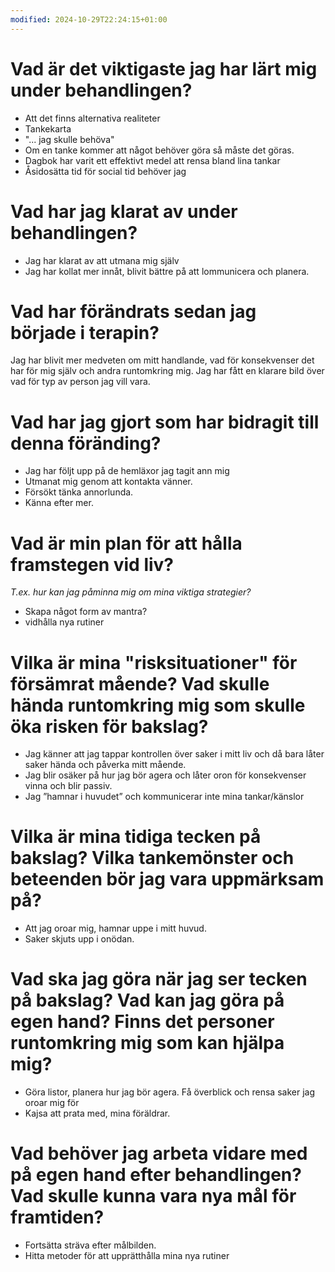 ```yaml
---
modified: 2024-10-29T22:24:15+01:00
---
```

# Vad är det viktigaste jag har lärt mig under behandlingen?

* Att det finns alternativa realiteter 
* Tankekarta
* "... jag skulle behöva"
* Om en tanke kommer att något behöver göra så måste det göras.
* Dagbok har varit ett effektivt medel att rensa bland lina tankar
* Åsidosätta tid för social tid behöver jag

# Vad har jag klarat av under behandlingen?

* Jag har klarat av att utmana mig själv
* Jag har kollat mer innåt, blivit bättre på att lommunicera och planera.

# Vad har förändrats sedan jag började i terapin?

Jag har blivit mer medveten om mitt handlande, vad för konsekvenser det har för mig själv och andra runtomkring mig. Jag har fått en klarare bild över vad för typ av person jag vill vara.

# Vad har jag gjort som har bidragit till denna föränding?

* Jag har följt upp på de hemläxor jag tagit ann mig
* Utmanat mig genom att kontakta vänner.
* Försökt tänka annorlunda.
* Känna efter mer.

# Vad är min plan för att hålla framstegen vid liv? 

_T.ex. hur kan jag påminna mig om mina viktiga strategier?_

* Skapa något form av mantra?
* vidhålla nya rutiner

# Vilka är mina "risksituationer" för försämrat mående? Vad skulle hända runtomkring mig som skulle öka risken för bakslag?

- Jag känner att jag tappar kontrollen över saker i mitt liv och då bara låter saker hända och påverka mitt mående.
- Jag blir osäker på hur jag bör agera och låter oron för konsekvenser vinna och blir passiv.
- Jag ”hamnar i huvudet” och kommunicerar inte mina tankar/känslor

# Vilka är mina tidiga tecken på bakslag? Vilka tankemönster och beteenden bör jag vara uppmärksam på?

- Att jag oroar mig, hamnar uppe i mitt huvud.
- Saker skjuts upp i onödan.

# Vad ska jag göra när jag ser tecken på bakslag? Vad kan jag göra på egen hand? Finns det personer runtomkring mig som kan hjälpa mig?

- Göra listor, planera hur jag bör agera. Få överblick och rensa saker jag oroar mig för
- Kajsa att prata med, mina föräldrar.

# Vad behöver jag arbeta vidare med på egen hand efter behandlingen? Vad skulle kunna vara nya mål för framtiden?

- Fortsätta sträva efter målbilden.
- Hitta metoder för att upprätthålla mina nya rutiner